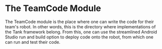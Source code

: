 # The TeamCode Module

The TeamCode module is the place where one can write the code for their team's robot. In other words, this is the directory where implementations of the Tank framework belong. From this, one can use the streamlined Android Studio run and build option to deploy code onto the robot, from which one can run and test their code.